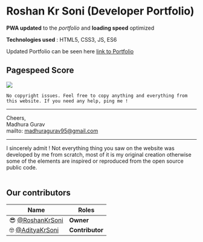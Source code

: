 # Roshan Kr Soni (Developer Portfolio)


**PWA updated** to the *portfolio* and **loading speed** optimized 

**Technologies used** : HTML5, CSS3, JS, ES6

Updated Portfolio can be seen here 
  [link to Portfolio](https://roshankrsoni.github.io)
<br />
## Pagespeed Score

<img src='https://github.com/Roshankrsoni/Roshankrsoni.github.io/blob/master/pagespeed.png?raw=true' />
<br />

`No copyright issues.
Feel free to copy anything and everything from this website.
If you need any help, ping me !`
________________________________________________________________________________________

Cheers, <br>
Madhura Gurav<br>
mailto: madhuragurav95@gmail.com
________________________________________________________________________________________

I sincerely admit ! Not everything thing you saw on the website was developed by me from
scratch, most of it is my original creation otherwise some of the elements are inspired
or reproduced from the open source public code.
<br /><br />
## **Our contributors** 

Name  | Roles
------------ | -------------
:sunglasses: [@RoshanKrSoni](https://github.com/Roshankrsoni) | **Owner**
:nerd_face: [@AdityaKrSoni](https://github.com/roshankr-asort)  | **Contributor**
